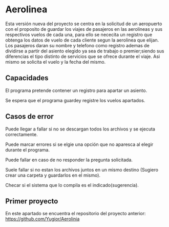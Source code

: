 # Aerolinea

Esta versión nueva del proyecto se centra en la solicitud de un aeropuerto con el proposito de guardar los viajes de pasajeros en las aerolineas y sus respectivos vuelos de cada una, para ello se nececita un registro que obtenga los datos de vuelo de cada cliente segun la aerolinea que elijan. Los pasajeros daran su nombre y telefono como registro ademas de dividirse a partir del asiento elegido ya sea de trabajo o premier;siendo sus diferencias el tipo distinto de servicios que se ofrece durante el viaje. Asi mismo se solicita el vuelo y la fecha del mismo.

## Capacidades

El programa pretende contener un registro para apartar un asiento.

Se espera que el programa guardey registre los vuelos apartados.

## Casos de error

Puede llegar a fallar si no se descargan todos los archivos y se ejecuta correctamente.

Puede marcar errores si se elgie una opción que no aparesca al elegir durante el programa.

Puede fallar en caso de no responder la pregunta solicitada.

Suele fallar si no estan los archivos juntos en un mismo destino (Sugiero crear una carpeta y guardarlos en el mismo).

Checar si el sistema que lo compila es el indicado(sugerencia).


## Primer proyecto

En este apartado se encuentra el repositorio del proyecto anterior:  https://github.com/Yugior/Aerolinia
